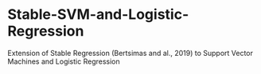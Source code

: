 # Stable-SVM-and-Logistic-Regression
Extension of Stable Regression (Bertsimas and al., 2019) to Support Vector Machines and Logistic Regression
